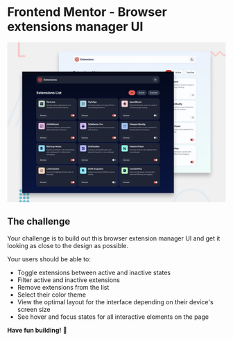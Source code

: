 # Frontend Mentor - Browser extensions manager UI

![Design preview for the Browser extensions manager UI coding challenge](./preview.jpg)

## The challenge

Your challenge is to build out this browser extension manager UI and get it looking as close to the design as possible.

Your users should be able to: 

- Toggle extensions between active and inactive states
- Filter active and inactive extensions
- Remove extensions from the list
- Select their color theme
- View the optimal layout for the interface depending on their device's screen size
- See hover and focus states for all interactive elements on the page


**Have fun building!** 🚀
